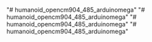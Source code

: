 "# humanoid_opencm904_485_arduinomega" 
"# humanoid_opencm904_485_arduinomega" 
"# humanoid_opencm904_485_arduinomega" 
"# humanoid_opencm904_485_arduinomega" 
